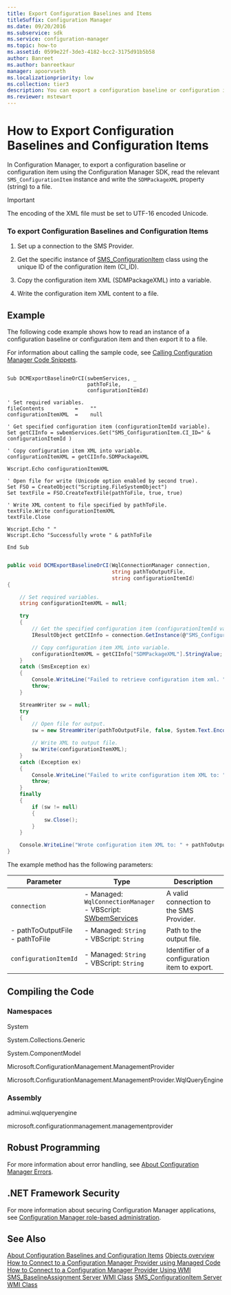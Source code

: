 ```yaml
---
title: Export Configuration Baselines and Items
titleSuffix: Configuration Manager
ms.date: 09/20/2016
ms.subservice: sdk
ms.service: configuration-manager
ms.topic: how-to
ms.assetid: 0599e22f-3de3-4182-bcc2-3175d91b5b58
author: Banreet
ms.author: banreetkaur
manager: apoorvseth
ms.localizationpriority: low
ms.collection: tier3
description: You can export a configuration baseline or configuration item by using Configuration Manager SDK and reading the relevant SMS_ConfigurationItem instance and writing the SDMPackageXML property (string) to a file.
ms.reviewer: mstewart
---
```

# How to Export Configuration Baselines and Configuration Items
In Configuration Manager, to export a configuration baseline or configuration item using the Configuration Manager SDK, read the relevant `SMS_ConfigurationItem` instance and write the `SDMPackageXML` property (string) to a file.

> [!IMPORTANT]
>  The encoding of the XML file must be set to UTF-16 encoded Unicode.

### To export Configuration Baselines and Configuration Items

1.  Set up a connection to the SMS Provider.

2.  Get the specific instance of [SMS_ConfigurationItem](../../develop/reference/compliance/sms_configurationitem-server-wmi-class.md) class using the unique ID of the configuration item (CI_ID).

3.  Copy the configuration item XML (SDMPackageXML) into a variable.

4.  Write the configuration item XML content to a file.

## Example
 The following code example shows how to read an instance of a configuration baseline or configuration item and then export it to a file.

 For information about calling the sample code, see [Calling Configuration Manager Code Snippets](../../develop/core/understand/calling-code-snippets.md).

```vbs

Sub DCMExportBaselineOrCI(swbemServices, _
                          pathToFile,    _
                          configurationItemId)

' Set required variables.
fileContents          =    ""
configurationItemXML  =    null

' Get specified configuration item (configurationItemId variable).
Set getCIInfo = swbemServices.Get("SMS_ConfigurationItem.CI_ID=" & configurationItemId )

' Copy configuration item XML into variable.
configurationItemXML = getCIInfo.SDMPackageXML

Wscript.Echo configurationItemXML

' Open file for write (Unicode option enabled by second true).
Set FSO = CreateObject("Scripting.FileSystemObject")
Set textFile = FSO.CreateTextFile(pathToFile, true, true)

' Write XML content to file specified by pathToFile.
textFile.Write configurationItemXML
textFile.Close

Wscript.Echo " "
Wscript.Echo "Successfully wrote " & pathToFile

End Sub

```

```c#

public void DCMExportBaselineOrCI(WqlConnectionManager connection,
                                  string pathToOutputFile,
                                  string configurationItemId)
{

    // Set required variables.
    string configurationItemXML = null;

    try
    {
        // Get the specified configuration item (configurationItemId variable).
        IResultObject getCIInfo = connection.GetInstance(@"SMS_ConfigurationItem.CI_ID=" + configurationItemId);

        // Copy configuration item XML into variable.
        configurationItemXML = getCIInfo["SDMPackageXML"].StringValue;
    }
    catch (SmsException ex)
    {
        Console.WriteLine("Failed to retrieve configuration item xml. " + "\n" + ex.Message);
        throw;
    }

    StreamWriter sw = null;
    try
    {
        // Open file for output.
        sw = new StreamWriter(pathToOutputFile, false, System.Text.Encoding.Unicode);

        // Write XML to output file.
        sw.Write(configurationItemXML);
    }
    catch (Exception ex)
    {
        Console.WriteLine("Failed to write configuration item XML to: " + pathToOutputFile + "\n" + ex.Message);
        throw;
    }
    finally
    {
        if (sw != null)
        {
            sw.Close();
        }
    }

    Console.WriteLine("Wrote configuration item XML to: " + pathToOutputFile);
}

```

 The example method has the following parameters:

| Parameter | Type | Description |
| --------- | ---- | ----------- |
|`connection`|-   Managed: `WqlConnectionManager`<br />-   VBScript: [SWbemServices](/windows/win32/wmisdk/swbemservices)|A valid connection to the SMS Provider.|
|-   pathToOutputFile<br />-   pathToFile|-   Managed: `String`<br />-   VBScript: `String`|Path to the output file.|
|`configurationItemId`|-   Managed: `String`<br />-   VBScript: `String`|Identifier of a configuration item to export.|

## Compiling the Code

### Namespaces
 System

 System.Collections.Generic

 System.ComponentModel

 Microsoft.ConfigurationManagement.ManagementProvider

 Microsoft.ConfigurationManagement.ManagementProvider.WqlQueryEngine

### Assembly
 adminui.wqlqueryengine

 microsoft.configurationmanagement.managementprovider

## Robust Programming
 For more information about error handling, see [About Configuration Manager Errors](../../develop/core/understand/about-configuration-manager-errors.md).

## .NET Framework Security
 For more information about securing Configuration Manager applications, see [Configuration Manager role-based administration](../../develop/core/servers/configure/role-based-administration.md).

## See Also
 [About Configuration Baselines and Configuration Items](../../develop/compliance/about-configuration-baselines-and-configuration-items.md)
 [Objects overview](../core/understand/configuration-manager-objects-overview.md)
 [How to Connect to a Configuration Manager Provider using Managed Code](../../develop/core/understand/how-to-connect-to-an-sms-provider-by-using-managed-code.md)
 [How to Connect to a Configuration Manager Provider Using WMI](../../develop/core/understand/how-to-connect-to-an-sms-provider-in-configuration-manager-by-using-wmi.md)
 [SMS_BaselineAssignment Server WMI Class](../../develop/reference/compliance/sms_baselineassignment-server-wmi-class.md)
 [SMS_ConfigurationItem Server WMI Class](../../develop/reference/compliance/sms_configurationitem-server-wmi-class.md)
